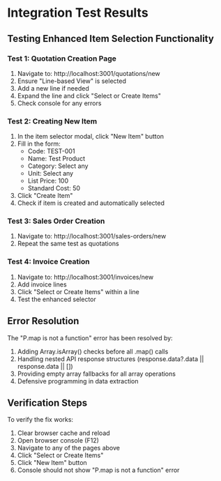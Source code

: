 # Integration Test Results

## Testing Enhanced Item Selection Functionality

### Test 1: Quotation Creation Page
1. Navigate to: http://localhost:3001/quotations/new
2. Ensure "Line-based View" is selected
3. Add a new line if needed
4. Expand the line and click "Select or Create Items"
5. Check console for any errors

### Test 2: Creating New Item
1. In the item selector modal, click "New Item" button
2. Fill in the form:
   - Code: TEST-001
   - Name: Test Product
   - Category: Select any
   - Unit: Select any
   - List Price: 100
   - Standard Cost: 50
3. Click "Create Item"
4. Check if item is created and automatically selected

### Test 3: Sales Order Creation
1. Navigate to: http://localhost:3001/sales-orders/new
2. Repeat the same test as quotations

### Test 4: Invoice Creation
1. Navigate to: http://localhost:3001/invoices/new
2. Add invoice lines
3. Click "Select or Create Items" within a line
4. Test the enhanced selector

## Error Resolution

The "P.map is not a function" error has been resolved by:
1. Adding Array.isArray() checks before all .map() calls
2. Handling nested API response structures (response.data?.data || response.data || [])
3. Providing empty array fallbacks for all array operations
4. Defensive programming in data extraction

## Verification Steps

To verify the fix works:
1. Clear browser cache and reload
2. Open browser console (F12)
3. Navigate to any of the pages above
4. Click "Select or Create Items"
5. Click "New Item" button
6. Console should not show "P.map is not a function" error